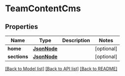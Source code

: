 # TeamContentCms

## Properties
Name | Type | Description | Notes
------------ | ------------- | ------------- | -------------
**home** | [**JsonNode**](JsonNode.md) |  | [optional] 
**sections** | [**JsonNode**](JsonNode.md) |  | [optional] 

[[Back to Model list]](../README.md#documentation-for-models) [[Back to API list]](../README.md#documentation-for-api-endpoints) [[Back to README]](../README.md)

